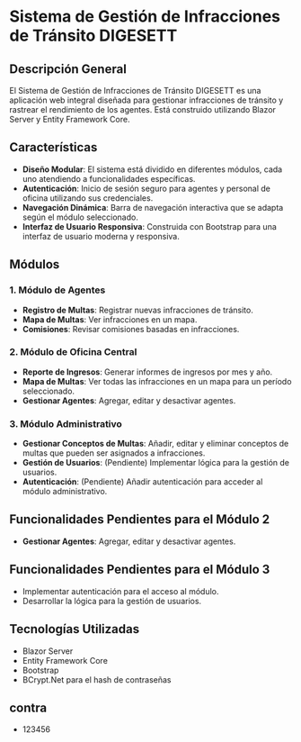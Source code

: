 # Sistema de Gestión de Infracciones de Tránsito DIGESETT

## Descripción General
El Sistema de Gestión de Infracciones de Tránsito DIGESETT es una aplicación web integral diseñada para gestionar infracciones de tránsito y rastrear el rendimiento de los agentes. Está construido utilizando Blazor Server y Entity Framework Core.

## Características
- **Diseño Modular**: El sistema está dividido en diferentes módulos, cada uno atendiendo a funcionalidades específicas.
- **Autenticación**: Inicio de sesión seguro para agentes y personal de oficina utilizando sus credenciales.
- **Navegación Dinámica**: Barra de navegación interactiva que se adapta según el módulo seleccionado.
- **Interfaz de Usuario Responsiva**: Construida con Bootstrap para una interfaz de usuario moderna y responsiva.

## Módulos
### 1. Módulo de Agentes
- **Registro de Multas**: Registrar nuevas infracciones de tránsito.
- **Mapa de Multas**: Ver infracciones en un mapa.
- **Comisiones**: Revisar comisiones basadas en infracciones.

### 2. Módulo de Oficina Central
- **Reporte de Ingresos**: Generar informes de ingresos por mes y año.
- **Mapa de Multas**: Ver todas las infracciones en un mapa para un período seleccionado.
- **Gestionar Agentes**: Agregar, editar y desactivar agentes.

### 3. Módulo Administrativo
- **Gestionar Conceptos de Multas**: Añadir, editar y eliminar conceptos de multas que pueden ser asignados a infracciones.
- **Gestión de Usuarios**: (Pendiente) Implementar lógica para la gestión de usuarios.
- **Autenticación**: (Pendiente) Añadir autenticación para acceder al módulo administrativo.

## Funcionalidades Pendientes para el Módulo 2
- **Gestionar Agentes**: Agregar, editar y desactivar agentes.

## Funcionalidades Pendientes para el Módulo 3
- Implementar autenticación para el acceso al módulo.
- Desarrollar la lógica para la gestión de usuarios.

## Tecnologías Utilizadas
- Blazor Server
- Entity Framework Core
- Bootstrap
- BCrypt.Net para el hash de contraseñas

## contra 
- 123456